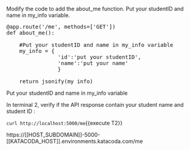 Modify the code to add the about_me function. Put your studentID and name in my_info variable.

<pre class="file" data-filename="app.py" data-target="insert" data-marker="#TODO-me">
@app.route('/me', methods=['GET'])
def about_me():

	#Put your studentID and name in my_info variable
    my_info = {
				'id':'put your studentID',
				'name':'put your name'
				}
    
	return jsonify(my_info)
</pre>




Put your studentID and name in my_info variable

In terminal 2, verify if the API response contain your student name and student ID :

`curl http://localhost:5000/me`{{execute T2}}

https://[[HOST_SUBDOMAIN]]-5000-[[KATACODA_HOST]].environments.katacoda.com/me 
